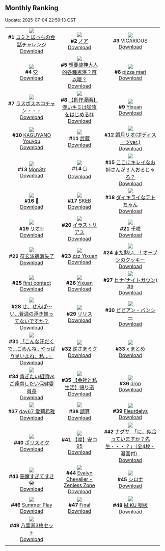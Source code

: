 ## Monthly Ranking
Update: 2025-07-04 22:50:13 CST

|      |      |      |
| :----: | :----: | :----: |
| ![](https://i.pixiv.re/c/240x480/img-master/img/2025/06/06/00/00/10/131219303_p0_master1200.jpg)<br>**#1** [コミとぼっちの会話チャレンジ](https://www.pixiv.net/artworks/131219303)<br>[Download](https://i.pixiv.re/img-original/img/2025/06/06/00/00/10/131219303_p0.png) | ![](https://i.pixiv.re/c/240x480/img-master/img/2025/06/06/23/16/02/131253384_p0_master1200.jpg)<br>**#2** [ノア](https://www.pixiv.net/artworks/131253384)<br>[Download](https://i.pixiv.re/img-original/img/2025/06/06/23/16/02/131253384_p0.png) | ![](https://i.pixiv.re/c/240x480/img-master/img/2025/06/06/00/00/12/131219314_p0_master1200.jpg)<br>**#3** [VICARIOUS](https://www.pixiv.net/artworks/131219314)<br>[Download](https://i.pixiv.re/img-original/img/2025/06/06/00/00/12/131219314_p0.png) |
| ![](https://i.pixiv.re/c/240x480/img-master/img/2025/06/05/15/39/31/131202421_p0_master1200.jpg)<br>**#4** [♡](https://www.pixiv.net/artworks/131202421)<br>[Download](https://i.pixiv.re/img-original/img/2025/06/05/15/39/31/131202421_p0.jpg) | ![](https://i.pixiv.re/c/240x480/img-master/img/2025/06/06/14/58/10/131236740_p0_master1200.jpg)<br>**#5** [想要龍神大人的各種恩澤？可以哦？](https://www.pixiv.net/artworks/131236740)<br>[Download](https://i.pixiv.re/img-original/img/2025/06/06/14/58/10/131236740_p0.jpg) | ![](https://i.pixiv.re/c/240x480/img-master/img/2025/06/06/19/08/02/131243549_p0_master1200.jpg)<br>**#6** [pizza mari](https://www.pixiv.net/artworks/131243549)<br>[Download](https://i.pixiv.re/img-original/img/2025/06/06/19/08/02/131243549_p0.png) |
| ![](https://i.pixiv.re/c/240x480/img-master/img/2025/06/07/00/01/49/131256103_p0_master1200.jpg)<br>**#7** [ラスボスネコチャン・・・](https://www.pixiv.net/artworks/131256103)<br>[Download](https://i.pixiv.re/img-original/img/2025/06/07/00/01/49/131256103_p0.jpg) | ![](https://i.pixiv.re/c/240x480/img-master/img/2025/06/06/00/04/37/131219914_p0_master1200.jpg)<br>**#8** [【創作漫画】儚いキミは猛攻をはじめる⑬](https://www.pixiv.net/artworks/131219914)<br>[Download](https://i.pixiv.re/img-original/img/2025/06/06/00/04/37/131219914_p0.jpg) | ![](https://i.pixiv.re/c/240x480/img-master/img/2025/06/06/00/54/04/131221837_p0_master1200.jpg)<br>**#9** [Yixuan](https://www.pixiv.net/artworks/131221837)<br>[Download](https://i.pixiv.re/img-original/img/2025/06/06/00/54/04/131221837_p0.png) |
| ![](https://i.pixiv.re/c/240x480/img-master/img/2025/06/05/20/15/25/131210085_p0_master1200.jpg)<br>**#10** [KAGUYANO Youyou](https://www.pixiv.net/artworks/131210085)<br>[Download](https://i.pixiv.re/img-original/img/2025/06/05/20/15/25/131210085_p0.jpg) | ![](https://i.pixiv.re/c/240x480/img-master/img/2025/06/06/19/04/49/131243437_p0_master1200.jpg)<br>**#11** [武蔵](https://www.pixiv.net/artworks/131243437)<br>[Download](https://i.pixiv.re/img-original/img/2025/06/06/19/04/49/131243437_p0.jpg) | ![](https://i.pixiv.re/c/240x480/img-master/img/2025/06/04/19/00/08/131172298_p0_master1200.jpg)<br>**#12** [調月リオ(ボディスーツver.)](https://www.pixiv.net/artworks/131172298)<br>[Download](https://i.pixiv.re/img-original/img/2025/06/04/19/00/08/131172298_p0.png) |
| ![](https://i.pixiv.re/c/240x480/img-master/img/2025/06/06/18/00/15/131240980_p0_master1200.jpg)<br>**#13** [Mon3tr](https://www.pixiv.net/artworks/131240980)<br>[Download](https://i.pixiv.re/img-original/img/2025/06/06/18/00/15/131240980_p0.jpg) | ![](https://i.pixiv.re/c/240x480/img-master/img/2025/06/06/00/30/01/131220954_p0_master1200.jpg)<br>**#14** [🌕](https://www.pixiv.net/artworks/131220954)<br>[Download](https://i.pixiv.re/img-original/img/2025/06/06/00/30/01/131220954_p0.png) | ![](https://i.pixiv.re/c/240x480/img-master/img/2025/06/06/00/00/30/131219457_p0_master1200.jpg)<br>**#15** [ここにキレイなお姉さんが３人おるじゃろ？](https://www.pixiv.net/artworks/131219457)<br>[Download](https://i.pixiv.re/img-original/img/2025/06/06/00/00/30/131219457_p0.jpg) |
| ![](https://i.pixiv.re/c/240x480/img-master/img/2025/06/06/00/24/22/131220746_p0_master1200.jpg)<br>**#16** [🍦](https://www.pixiv.net/artworks/131220746)<br>[Download](https://i.pixiv.re/img-original/img/2025/06/06/00/24/22/131220746_p0.png) | ![](https://i.pixiv.re/c/240x480/img-master/img/2025/06/06/19/51/05/131245059_p0_master1200.jpg)<br>**#17** [SKEB](https://www.pixiv.net/artworks/131245059)<br>[Download](https://i.pixiv.re/img-original/img/2025/06/06/19/51/05/131245059_p0.jpg) | ![](https://i.pixiv.re/c/240x480/img-master/img/2025/06/06/18/05/55/131241416_p0_master1200.jpg)<br>**#18** [ダイキライなテトちゃん](https://www.pixiv.net/artworks/131241416)<br>[Download](https://i.pixiv.re/img-original/img/2025/06/06/18/05/55/131241416_p0.jpg) |
| ![](https://i.pixiv.re/c/240x480/img-master/img/2025/06/06/00/00/15/131219353_p0_master1200.jpg)<br>**#19** [リオ✨](https://www.pixiv.net/artworks/131219353)<br>[Download](https://i.pixiv.re/img-original/img/2025/06/06/00/00/15/131219353_p0.png) | ![](https://i.pixiv.re/c/240x480/img-master/img/2025/06/05/22/00/06/131214235_p0_master1200.jpg)<br>**#20** [イラストリアス](https://www.pixiv.net/artworks/131214235)<br>[Download](https://i.pixiv.re/img-original/img/2025/06/05/22/00/06/131214235_p0.jpg) | ![](https://i.pixiv.re/c/240x480/img-master/img/2025/06/05/00/30/05/131186366_p0_master1200.jpg)<br>**#21** [千咲](https://www.pixiv.net/artworks/131186366)<br>[Download](https://i.pixiv.re/img-original/img/2025/06/05/00/30/05/131186366_p0.jpg) |
| ![](https://i.pixiv.re/c/240x480/img-master/img/2025/06/06/19/06/50/131243509_p0_master1200.jpg)<br>**#22** [符玄泳裤消失了](https://www.pixiv.net/artworks/131243509)<br>[Download](https://i.pixiv.re/img-original/img/2025/06/06/19/06/50/131243509_p0.jpg) | ![](https://i.pixiv.re/c/240x480/img-master/img/2025/06/05/18/10/08/131206066_p0_master1200.jpg)<br>**#23** [zzz Yixuan](https://www.pixiv.net/artworks/131206066)<br>[Download](https://i.pixiv.re/img-original/img/2025/06/05/18/10/08/131206066_p0.jpg) | ![](https://i.pixiv.re/c/240x480/img-master/img/2025/06/06/07/30/02/131228773_p0_master1200.jpg)<br>**#24** [まだ熱い…！オーブンのクッキー](https://www.pixiv.net/artworks/131228773)<br>[Download](https://i.pixiv.re/img-original/img/2025/06/06/07/30/02/131228773_p0.jpg) |
| ![](https://i.pixiv.re/c/240x480/img-master/img/2025/06/05/00/00/11/131184797_p0_master1200.jpg)<br>**#25** [first contact](https://www.pixiv.net/artworks/131184797)<br>[Download](https://i.pixiv.re/img-original/img/2025/06/05/00/00/11/131184797_p0.png) | ![](https://i.pixiv.re/c/240x480/img-master/img/2025/06/11/15/52/38/131267226_p0_master1200.jpg)<br>**#26** [Yixuan](https://www.pixiv.net/artworks/131267226)<br>[Download](https://i.pixiv.re/img-original/img/2025/06/11/15/52/38/131267226_p0.jpg) | ![](https://i.pixiv.re/c/240x480/img-master/img/2025/06/06/17/46/42/131240496_p0_master1200.jpg)<br>**#27** [ヒナ(ナイトガウン) #9](https://www.pixiv.net/artworks/131240496)<br>[Download](https://i.pixiv.re/img-original/img/2025/06/06/17/46/42/131240496_p0.jpg) |
| ![](https://i.pixiv.re/c/240x480/img-master/img/2025/06/06/18/00/16/131240983_p0_master1200.jpg)<br>**#28** [せ、せんぱ～い…普通の浮き輪ってないですか？](https://www.pixiv.net/artworks/131240983)<br>[Download](https://i.pixiv.re/img-original/img/2025/06/06/18/00/16/131240983_p0.jpg) | ![](https://i.pixiv.re/c/240x480/img-master/img/2025/06/06/00/02/59/131219822_p0_master1200.jpg)<br>**#29** [リリス](https://www.pixiv.net/artworks/131219822)<br>[Download](https://i.pixiv.re/img-original/img/2025/06/06/00/02/59/131219822_p0.jpg) | ![](https://i.pixiv.re/c/240x480/img-master/img/2025/06/06/00/00/07/131219269_p0_master1200.jpg)<br>**#30** [ビビアン・バンシー](https://www.pixiv.net/artworks/131219269)<br>[Download](https://i.pixiv.re/img-original/img/2025/06/06/00/00/07/131219269_p0.png) |
| ![](https://i.pixiv.re/c/240x480/img-master/img/2025/06/04/13/35/45/131149566_p0_master1200.jpg)<br>**#31** [「こんな汗だくで…ごめんね…やっぱり臭いよね、私…」](https://www.pixiv.net/artworks/131149566)<br>[Download](https://i.pixiv.re/img-original/img/2025/06/04/13/35/45/131149566_p0.jpg) | ![](https://i.pixiv.re/c/240x480/img-master/img/2025/06/04/00/00/27/131149683_p0_master1200.jpg)<br>**#32** [逆さまミク](https://www.pixiv.net/artworks/131149683)<br>[Download](https://i.pixiv.re/img-original/img/2025/06/04/00/00/27/131149683_p0.png) | ![](https://i.pixiv.re/c/240x480/img-master/img/2025/06/06/12/42/52/131234315_p0_master1200.jpg)<br>**#33** [x まとめ](https://www.pixiv.net/artworks/131234315)<br>[Download](https://i.pixiv.re/img-original/img/2025/06/06/12/42/52/131234315_p0.png) |
| ![](https://i.pixiv.re/c/240x480/img-master/img/2025/06/07/21/24/49/131289730_p0_master1200.jpg)<br>**#34** [貢ぎたい組頭vsご遠慮したい保健委員長](https://www.pixiv.net/artworks/131289730)<br>[Download](https://i.pixiv.re/img-original/img/2025/06/07/21/24/49/131289730_p0.png) | ![](https://i.pixiv.re/c/240x480/img-master/img/2025/06/06/12/00/13/131233422_p0_master1200.jpg)<br>**#35** [【会社と私生活】帰り道](https://www.pixiv.net/artworks/131233422)<br>[Download](https://i.pixiv.re/img-original/img/2025/06/06/12/00/13/131233422_p0.jpg) | ![](https://i.pixiv.re/c/240x480/img-master/img/2025/06/08/00/00/10/131296571_p0_master1200.jpg)<br>**#36** [drop](https://www.pixiv.net/artworks/131296571)<br>[Download](https://i.pixiv.re/img-original/img/2025/06/08/00/00/10/131296571_p0.png) |
| ![](https://i.pixiv.re/c/240x480/img-master/img/2025/06/06/19/17/14/131243877_p0_master1200.jpg)<br>**#37** [day67 爱莉希雅](https://www.pixiv.net/artworks/131243877)<br>[Download](https://i.pixiv.re/img-original/img/2025/06/06/19/17/14/131243877_p0.jpg) | ![](https://i.pixiv.re/c/240x480/img-master/img/2025/06/06/00/00/13/131219329_p0_master1200.jpg)<br>**#38** [誤算](https://www.pixiv.net/artworks/131219329)<br>[Download](https://i.pixiv.re/img-original/img/2025/06/06/00/00/13/131219329_p0.jpg) | ![](https://i.pixiv.re/c/240x480/img-master/img/2025/06/05/12/00/07/131198444_p0_master1200.jpg)<br>**#39** [Fleurdelys](https://www.pixiv.net/artworks/131198444)<br>[Download](https://i.pixiv.re/img-original/img/2025/06/05/12/00/07/131198444_p0.png) |
| ![](https://i.pixiv.re/c/240x480/img-master/img/2025/06/06/00/09/12/131220162_p0_master1200.jpg)<br>**#40** [ポリスミク](https://www.pixiv.net/artworks/131220162)<br>[Download](https://i.pixiv.re/img-original/img/2025/06/06/00/09/12/131220162_p0.png) | ![](https://i.pixiv.re/c/240x480/img-master/img/2025/06/06/18/41/33/131242531_p0_master1200.jpg)<br>**#41** [【腐】安コ95](https://www.pixiv.net/artworks/131242531)<br>[Download](https://i.pixiv.re/img-original/img/2025/06/06/18/41/33/131242531_p0.jpg) | ![](https://i.pixiv.re/c/240x480/img-master/img/2025/06/08/10/00/06/131309867_p0_master1200.jpg)<br>**#42** [ナグサ　「に、似合っていますか？先生・・・？」（全4枚・漫画付）](https://www.pixiv.net/artworks/131309867)<br>[Download](https://i.pixiv.re/img-original/img/2025/06/08/10/00/06/131309867_p0.jpg) |
| ![](https://i.pixiv.re/c/240x480/img-master/img/2025/06/06/00/00/16/131219364_p0_master1200.jpg)<br>**#43** [悪魔すぎてすき😭](https://www.pixiv.net/artworks/131219364)<br>[Download](https://i.pixiv.re/img-original/img/2025/06/06/00/00/16/131219364_p0.jpg) | ![](https://i.pixiv.re/c/240x480/img-master/img/2025/06/06/05/13/22/131226731_p0_master1200.jpg)<br>**#44** [Evelyn Chevalier - Zenless Zone](https://www.pixiv.net/artworks/131226731)<br>[Download](https://i.pixiv.re/img-original/img/2025/06/06/05/13/22/131226731_p0.png) | ![](https://i.pixiv.re/c/240x480/img-master/img/2025/06/05/21/01/24/131211963_p0_master1200.jpg)<br>**#45** [シロナ](https://www.pixiv.net/artworks/131211963)<br>[Download](https://i.pixiv.re/img-original/img/2025/06/05/21/01/24/131211963_p0.png) |
| ![](https://i.pixiv.re/c/240x480/img-master/img/2025/06/08/12/00/52/131300120_p0_master1200.jpg)<br>**#46** [Summer Play](https://www.pixiv.net/artworks/131300120)<br>[Download](https://i.pixiv.re/img-original/img/2025/06/08/12/00/52/131300120_p0.png) | ![](https://i.pixiv.re/c/240x480/img-master/img/2025/06/04/00/00/23/131149655_p0_master1200.jpg)<br>**#47** [Final](https://www.pixiv.net/artworks/131149655)<br>[Download](https://i.pixiv.re/img-original/img/2025/06/04/00/00/23/131149655_p0.png) | ![](https://i.pixiv.re/c/240x480/img-master/img/2025/06/05/00/02/56/131185220_p0_master1200.jpg)<br>**#48** [MIKU 钢板](https://www.pixiv.net/artworks/131185220)<br>[Download](https://i.pixiv.re/img-original/img/2025/06/05/00/02/56/131185220_p0.jpg) |
| ![](https://i.pixiv.re/c/240x480/img-master/img/2025/06/06/00/39/39/131221341_p0_master1200.jpg)<br>**#49** [八雲家3枚セット](https://www.pixiv.net/artworks/131221341)<br>[Download](https://i.pixiv.re/img-original/img/2025/06/06/00/39/39/131221341_p0.jpg) |
|      |      |
